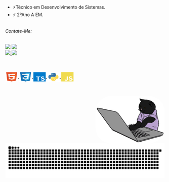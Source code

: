 

- ⚡Técnico em Desenvolvimento de Sistemas.
- ⚡ 2ºAno A EM.

##

</div>
    <h6> Contate-Me: </h6>
  <div>    
  <a href="https://instagram.com/rennaneloii" target="_blank"><img src="https://img.shields.io/badge/-Instagram-%23E4405F?style=for-the-badge&logo=instagram&logoColor=white" target="_blank"></a> 
  <a href = "mailto:rennaneloi@gmail.com"><img src="https://img.shields.io/badge/-Gmail-%23333?style=for-the-badge&logo=gmail&logoColor=white" target="_blank"></a> 
  <br>
   <a href="https://github.com/rennaneloi">
  <img height="180em" src="https://github-readme-stats.vercel.app/api?username=rennaneloi&show_icons=true&theme=github_dark&include_all_commits=true&count_private=true"/>
  <img height="180em" src="https://github-readme-stats.vercel.app/api/top-langs/?username=rennaneloi&layout=compact&langs_count=7&theme=github_dark"/>
</div>
<br>
<br>
<div style="display: inline_block"><br>
<img align="center" alt="Rennan-HTML" height="30" width="40" src="https://raw.githubusercontent.com/devicons/devicon/master/icons/html5/html5-original.svg">
<img align="center" alt="Rennan-CSS" height="30" width="40" src="https://raw.githubusercontent.com/devicons/devicon/master/icons/css3/css3-original.svg">
<img align="center" alt="Rennan-Ts" height="30" width="40" src="https://raw.githubusercontent.com/devicons/devicon/master/icons/typescript/typescript-plain.svg">
<img align="center" alt="Rennan-Python" height="30" width="40" src="https://raw.githubusercontent.com/devicons/devicon/master/icons/python/python-original.svg">
<img align="center" alt="Rennan-Js" height="30" width="40" src="https://raw.githubusercontent.com/devicons/devicon/master/icons/javascript/javascript-plain.svg">
</div>
    
 ##
    
  <div style="display: inline_block"><br>
     <img align="right" alt="coding-cat" src="https://raw.githubusercontent.com/HolyZheng/holyZheng-blog/master/images/coding.gif" height="150" style="border-radius:50px;"
          
  ![Snake animation](https://github.com/rennaneloi/rennaneloi/blob/output/github-contribution-grid-snake.svg)
</div>
